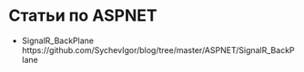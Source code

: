 Статьи по ASPNET
=====================
<ul>
<li>SignalR_BackPlane https://github.com/SychevIgor/blog/tree/master/ASPNET/SignalR_BackPlane</li>
</ul>
